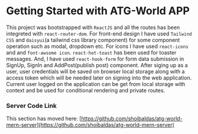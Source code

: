 # Getting Started with ATG-World APP

This project was bootstrapped with `ReactJS` and all the routes has been integreted with `react-router-dom`. For front-end design I have used `Tailwind CSS` and `daisyui`(a tailwind css library component) for some component operation such as modal, dropdown etc. For icons I have used `react-icons` and and `font-awsome icon`. `react-hot-toast` has been used for toaster messages. And, I have used `react-hook-form` for form data submission in SignUp, SignIn and AddPost(publish post) component. After siging up as a user, user credentials will be saved on browser local storage along with a
access token which will be needed later on signing into the web application. Current user logged on the application can be get from local storage with context and be used for conditional rendering and private routes.


### Server Code Link

This section has moved here: [https://github.com/shoibaldas/atg-world-mern-server](https://github.com/shoibaldas/atg-world-mern-server)
